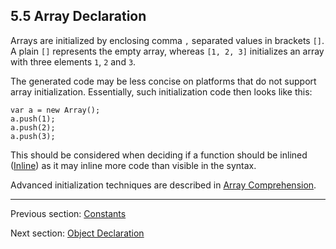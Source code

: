 ## 5.5 Array Declaration

Arrays are initialized by enclosing comma `,` separated values in brackets `[]`. A plain `[]` represents the empty array, whereas `[1, 2, 3]` initializes an array with three elements `1`, `2` and `3`.

The generated code may be less concise on platforms that do not support array initialization. Essentially, such initialization code then looks like this:

```
var a = new Array();
a.push(1);
a.push(2);
a.push(3);
```
This should be considered when deciding if a function should be inlined ([Inline](https://github.com/Simn/HaxeManual/tree/master/md/manual/4.4.2-Inline.md)) as it may inline more code than visible in the syntax.

Advanced initialization techniques are described in [Array Comprehension](https://github.com/Simn/HaxeManual/tree/master/md/manual/7.5-Array_Comprehension.md).

---

Previous section: [Constants](https://github.com/Simn/HaxeManual/tree/master/md/manual/5.2-Constants.md)

Next section: [Object Declaration](https://github.com/Simn/HaxeManual/tree/master/md/manual/5.6-Object_Declaration.md)